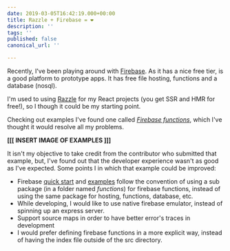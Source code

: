 ```yaml
---
date: 2019-03-05T16:42:19.000+00:00
title: Razzle + Firebase = ❤️
description: ''
tags: ''
published: false
canonical_url: ''

---
```

Recently, I've been playing around with [Firebase](https://firebase.google.com/ "Firebase"). As it has a nice free tier, is a good platform to prototype apps. It has free file hosting, functions and a database (nosql).

I'm used to using [Razzle](https://github.com/jaredpalmer/razzle "Razzle Js") for my React projects (you get SSR and HMR for free!), so I though it could be my starting point.

Checking out examples I've found one called [_Firebase functions_](https://github.com/jaredpalmer/razzle/tree/master/examples/with-firebase-functions), which I've thought it would resolve all my problems.

**\[\[\[ INSERT IMAGE OF EXAMPLES \]\]\]**

It isn't my objective to take credit from the contributor who submitted that example, but, I've found out that the developer experience wasn't as good as I've expected. Some points I in which that example could be improved:

* Firebase [quick start](https://firebase.google.com/docs/functions/get-started) and [examples](https://github.com/firebase/functions-samples) follow the convention of using a sub package (in a folder named _functions_) for firebase functions, instead of using the same package for hosting, functions, database, etc.
* While developing, I would like to use native firebase emulator, instead of spinning up an express server.
* Support source maps in order to have better error's traces in development
* I would prefer defining firebase functions in a more explicit way, instead of having the index file outside of the src directory.